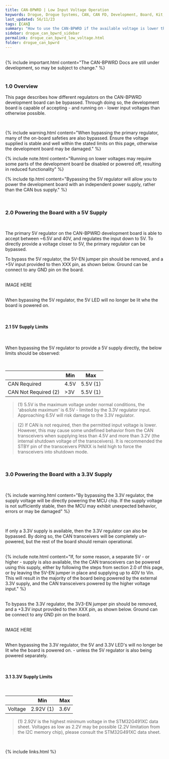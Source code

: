 ```yaml
---
title: CAN-BPWRD | Low Input Voltage Operation
keywords: Drogue, Drogue Systems, CAN, CAN FD, Development, Board, Kit, Development Board, Dev Board
last_updated: 56/11/23
tags: [CAN]
summary: "How to use the CAN-BPWRD if the available voltage is lower than required for the Vin pins"
sidebar: drogue_can_bpwrd_sidebar
permalink: drogue_can_bpwrd_low_voltage.html
folder: drogue_can_bpwrd
---
```


<div><br></div>
{% include important.html content="The CAN-BPWRD Docs are still under development, so may be subject to change." %}
<div><br></div>


### 1.0 Overview

This page describes how different regulators on the CAN-BPWRD development board can be bypassed. Through doing so, the development board is capable of accepting - and running on - lower input voltages than otherwise possible.

<div><br></div>

{% include warning.html content="When bypassing the primary regulator, many of the on-board safeties are also bypassed. Ensure the voltage supplied is stable and well within the stated limits on this page, otherwise the development board may be damaged." %}

{% include note.html content="Running on lower voltages may require some parts of the development board be disabled or powered off, resulting in reduced functionality" %}

{% include tip.html content="Bypassing the 5V regulator will allow you to power the development board with an independent power supply, rather than the CAN bus supply." %}

<div><br></div>


### 2.0 Powering the Board with a 5V Supply

<div><br></div>

The primary 5V regulator on the CAN-BPWRD development board is able to accept between ~6.5V and 40V, and regulates the input down to 5V. To directly provide a voltage closer to 5V, the primary regulator can be bypassed.

To bypass the 5V regulator, the 5V-EN jumper pin should be removed, and a +5V input provided to then XXX pin, as shown below. Ground can be connect to any GND pin on the board.

<div><br></div>
IMAGE HERE
<div><br></div>

When bypassing the 5V regulator, the 5V LED will no longer be lit whe the board is powered on.

<div><br></div>



#### 2.1 5V Supply Limits

<div><br></div>

When bypassing the 5V regulator to provide a 5V supply directly, the below limits should be observed:

<div><br></div>

|  | Min | Max |
|-------|--------|---------|
| CAN Required | 4.5V | 5.5V (1) |
| CAN Not Required (2) | >3V | 5.5V (1) |

> (1) 5.5V is the maximum voltage under normal conditions, the 'absolute maximum' is 6.5V - limited by the 3.3V regulator input. Approaching 6.5V will risk damage to the 3.3V regulator.

> (2) If CAN is not required, then the permitted input voltage is lower. However, this may cause some undefined behavior from the CAN transceivers when supplying less than 4.5V and more than 3.2V (the internal shutdown voltage of the transceivers). It is recommended the STBY pin of the transceivers PINXX is held high to force the transceivers into shutdown mode.


<div><br></div>




### 3.0 Powering the Board with a 3.3V Supply

<div><br></div>

{% include warning.html content="By bypassing the 3.3V regulator, the supply voltage will be directly powering the MCU chip. If the supply voltage is not sufficiently stable, then the MCU may exhibit unexpected behavior, errors or may be damaged" %}

<div><br></div>

If only a 3.3V supply is available, then the 3.3V regulator can also be bypassed. By doing so, the CAN transceivers will be completely un-powered, but the rest of the board should remain operational.

<div><br></div>
{% include note.html content="If, for some reason, a separate 5V - or higher - supply is also available, the the CAN transceivers can be powered using this supply, either by following the steps from section 2.0 of this page, or by leaving the 5V-EN jumper in place and supplying up to 40V to Vin. This will result in the majority of the board being powered by the external 3.3V supply, and the CAN transceivers powered by the higher voltage input." %}
<div><br></div>

To bypass the 3.3V regulator, the 3V3-EN jumper pin should be removed, and a +3.3V input provided to then XXX pin, as shown below. Ground can be connect to any GND pin on the board.

<div><br></div>
IMAGE HERE
<div><br></div>

When bypassing the 3.3V regulator, the 5V and 3.3V LED's will no longer be lit whe the board is powered on. - unless the 5V regulator is also being powered separately.

<div><br></div>


#### 3.1 3.3V Supply Limits

<div><br></div>

|  | Min | Max |
|-------|--------|---------|
| Voltage | 2.92V (1) | 3.6V |

> (1) 2.92V is the highest minimum voltage in the STM32G491XC data sheet. Voltages as low as 2.2V may be possible (2.2V limitation from the I2C memory chip), please consult the STM32G491XC data sheet.


<div><br></div>


{% include links.html %}
